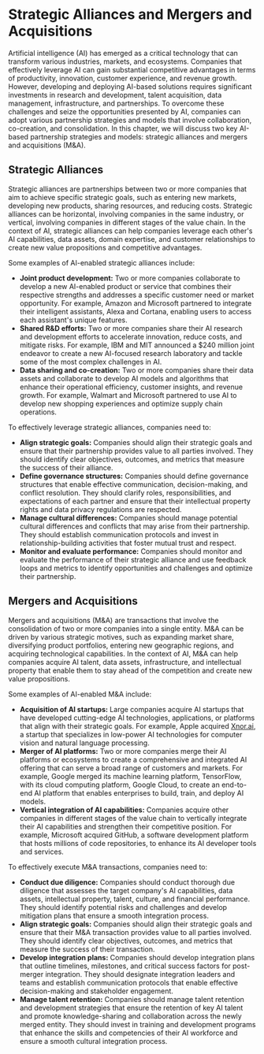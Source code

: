 Strategic Alliances and Mergers and Acquisitions
============================================================================================

Artificial intelligence (AI) has emerged as a critical technology that can transform various industries, markets, and ecosystems. Companies that effectively leverage AI can gain substantial competitive advantages in terms of productivity, innovation, customer experience, and revenue growth. However, developing and deploying AI-based solutions requires significant investments in research and development, talent acquisition, data management, infrastructure, and partnerships. To overcome these challenges and seize the opportunities presented by AI, companies can adopt various partnership strategies and models that involve collaboration, co-creation, and consolidation. In this chapter, we will discuss two key AI-based partnership strategies and models: strategic alliances and mergers and acquisitions (M\&A).

Strategic Alliances
-------------------

Strategic alliances are partnerships between two or more companies that aim to achieve specific strategic goals, such as entering new markets, developing new products, sharing resources, and reducing costs. Strategic alliances can be horizontal, involving companies in the same industry, or vertical, involving companies in different stages of the value chain. In the context of AI, strategic alliances can help companies leverage each other's AI capabilities, data assets, domain expertise, and customer relationships to create new value propositions and competitive advantages.

Some examples of AI-enabled strategic alliances include:

* **Joint product development:** Two or more companies collaborate to develop a new AI-enabled product or service that combines their respective strengths and addresses a specific customer need or market opportunity. For example, Amazon and Microsoft partnered to integrate their intelligent assistants, Alexa and Cortana, enabling users to access each assistant's unique features.
* **Shared R\&D efforts:** Two or more companies share their AI research and development efforts to accelerate innovation, reduce costs, and mitigate risks. For example, IBM and MIT announced a $240 million joint endeavor to create a new AI-focused research laboratory and tackle some of the most complex challenges in AI.
* **Data sharing and co-creation:** Two or more companies share their data assets and collaborate to develop AI models and algorithms that enhance their operational efficiency, customer insights, and revenue growth. For example, Walmart and Microsoft partnered to use AI to develop new shopping experiences and optimize supply chain operations.

To effectively leverage strategic alliances, companies need to:

* **Align strategic goals:** Companies should align their strategic goals and ensure that their partnership provides value to all parties involved. They should identify clear objectives, outcomes, and metrics that measure the success of their alliance.
* **Define governance structures:** Companies should define governance structures that enable effective communication, decision-making, and conflict resolution. They should clarify roles, responsibilities, and expectations of each partner and ensure that their intellectual property rights and data privacy regulations are respected.
* **Manage cultural differences:** Companies should manage potential cultural differences and conflicts that may arise from their partnership. They should establish communication protocols and invest in relationship-building activities that foster mutual trust and respect.
* **Monitor and evaluate performance:** Companies should monitor and evaluate the performance of their strategic alliance and use feedback loops and metrics to identify opportunities and challenges and optimize their partnership.

Mergers and Acquisitions
------------------------

Mergers and acquisitions (M\&A) are transactions that involve the consolidation of two or more companies into a single entity. M\&A can be driven by various strategic motives, such as expanding market share, diversifying product portfolios, entering new geographic regions, and acquiring technological capabilities. In the context of AI, M\&A can help companies acquire AI talent, data assets, infrastructure, and intellectual property that enable them to stay ahead of the competition and create new value propositions.

Some examples of AI-enabled M\&A include:

* **Acquisition of AI startups:** Large companies acquire AI startups that have developed cutting-edge AI technologies, applications, or platforms that align with their strategic goals. For example, Apple acquired [Xnor.ai](http://Xnor.ai), a startup that specializes in low-power AI technologies for computer vision and natural language processing.
* **Merger of AI platforms:** Two or more companies merge their AI platforms or ecosystems to create a comprehensive and integrated AI offering that can serve a broad range of customers and markets. For example, Google merged its machine learning platform, TensorFlow, with its cloud computing platform, Google Cloud, to create an end-to-end AI platform that enables enterprises to build, train, and deploy AI models.
* **Vertical integration of AI capabilities:** Companies acquire other companies in different stages of the value chain to vertically integrate their AI capabilities and strengthen their competitive position. For example, Microsoft acquired GitHub, a software development platform that hosts millions of code repositories, to enhance its AI developer tools and services.

To effectively execute M\&A transactions, companies need to:

* **Conduct due diligence:** Companies should conduct thorough due diligence that assesses the target company's AI capabilities, data assets, intellectual property, talent, culture, and financial performance. They should identify potential risks and challenges and develop mitigation plans that ensure a smooth integration process.
* **Align strategic goals:** Companies should align their strategic goals and ensure that their M\&A transaction provides value to all parties involved. They should identify clear objectives, outcomes, and metrics that measure the success of their transaction.
* **Develop integration plans:** Companies should develop integration plans that outline timelines, milestones, and critical success factors for post-merger integration. They should designate integration leaders and teams and establish communication protocols that enable effective decision-making and stakeholder engagement.
* **Manage talent retention:** Companies should manage talent retention and development strategies that ensure the retention of key AI talent and promote knowledge-sharing and collaboration across the newly merged entity. They should invest in training and development programs that enhance the skills and competencies of their AI workforce and ensure a smooth cultural integration process.

